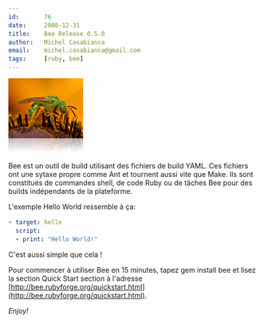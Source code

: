 ```yaml
---
id:       76
date:     2008-12-31
title:    Bee Release 0.5.0
author:   Michel Casabianca
email:    michel.casabianca@gmail.com
tags:     [ruby, bee]
---
```


![](bee-logo.png)

Bee est un outil de build utilisant des fichiers de build YAML. Ces fichiers ont une sytaxe propre comme Ant et tournent aussi vite que Make. Ils sont constitués de commandes shell, de code Ruby ou de tâches Bee pour des builds indépendants de la plateforme.

L'exemple Hello World ressemble à ça:

```yaml
- target: hello
  script:
  - print: "Hello World!"
```

C'est aussi simple que cela !

Pour commencer à utiliser Bee en 15 minutes, tapez gem install bee et lisez la section Quick Start section à l'adresse [http://bee.rubyforge.org/quickstart.html](http://bee.rubyforge.org/quickstart.html).

*Enjoy!*
